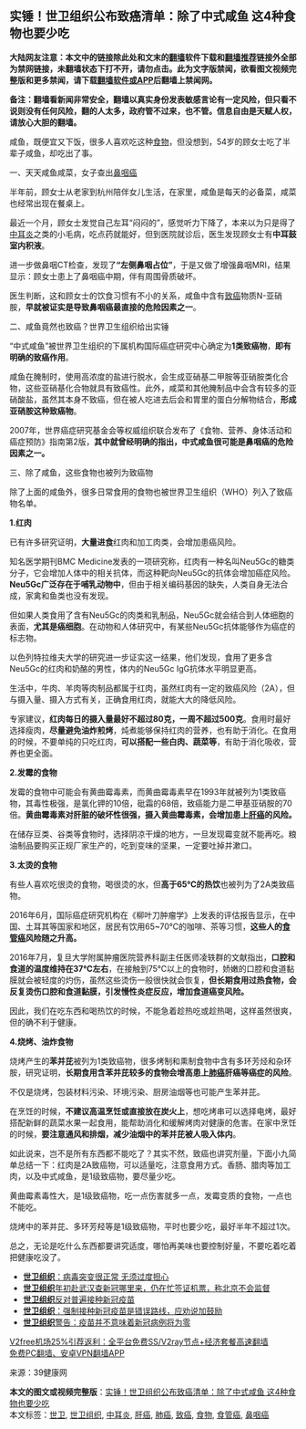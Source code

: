  <h2>实锤！世卫组织公布致癌清单：除了中式咸鱼 这4种食物也要少吃</h2> <p class="notice"><b>大陆网友注意：本文中的链接除此处和文末的<a href="https://github.com/bannedbook/fanqiang" >翻墙</a>软件下载和<a href="https://github.com/killgcd/justmysocks/blob/master/README.md">翻墙推荐</a>链接外全部为禁网链接，未翻墙状态下打不开，请勿点击。此为文字版禁闻，欲看图文视频完整版和更多禁闻，请下载<a href="https://github.com/bannedbook/fanqiang">翻墙软件或APP</a>后翻墙上禁闻网。</p><p>备注：翻墙看新闻非常安全，翻墙以真实身份发表敏感言论有一定风险，但只看不说则没有任何风险，翻的人太多，政府管不过来，也不管。信息自由是天赋人权，请放心大胆的翻墙。</b></p>  <div class="entry"> <p>咸鱼，既便宜又下饭，很多人喜欢吃这种<a href="https://www.bannedbook.org/bnews/tag/%e9%a3%9f%e7%89%a9/" class="st_tag internal_tag" rel="tag" title="标签 食物 下的日志">食物</a>，但没想到，54岁的顾女士吃了半辈子咸鱼，却吃出了事。</p> <p>一、天天咸鱼咸菜，女子查出<a href="https://www.bannedbook.org/bnews/tag/%E9%BC%BB%E5%92%BD%E7%99%8C/" class="st_tag internal_tag" rel="tag" title="标签 鼻咽癌 下的日志">鼻咽癌</a></p> <p>半年前，顾女士从老家到杭州陪伴女儿生活，在家里，咸鱼是每天的必备菜，咸菜也经常出现在餐桌上。</p> <p>最近一个月，顾女士发觉自己左耳“闷闷的”，感觉听力下降了，本来以为只是得了<a href="https://www.bannedbook.org/bnews/tag/%E4%B8%AD%E8%80%B3%E7%82%8E/" class="st_tag internal_tag" rel="tag" title="标签 中耳炎 下的日志">中耳炎</a>之类的小毛病，吃点药就能好，但到医院就诊后，医生发现顾女士有<strong>中耳鼓室内积液</strong>。</p> <p>进一步做鼻咽CT检查，发现了<strong>“左侧鼻咽占位”</strong>，于是又做了增强鼻咽MRI，结果显示：顾女士患上了鼻咽癌中期，伴有周围骨质破坏。</p> <p>医生判断，这和顾女士的饮食习惯有不小的关系，咸鱼中含有<a href="https://www.bannedbook.org/bnews/tag/%e8%87%b4%e7%99%8c/" class="st_tag internal_tag" rel="tag" title="标签 致癌 下的日志">致癌</a>物质N-亚硝胺，<strong>早就被证实是导致鼻咽癌最直接的危险因素之一</strong>。</p> <p>二、咸鱼竟然也致癌？世界卫生组织给出实锤</p> <p>“中式咸鱼”被世界卫生组织的下属机构国际癌症研究中心确定为<strong>1类致癌物</strong>，<strong>即有明确的致癌作用</strong>。</p> <p>咸鱼在腌制时，使用高浓度的盐进行脱水，会生成亚硝基二甲胺等亚硝胺类化合物，这些亚硝基化合物就具有致癌性。此外，咸菜和其他腌制品中会含有较多的亚硝酸盐，虽然其本身不致癌，但在被人吃进去后会和胃里的蛋白分解物结合，<strong>形成亚硝胺这种致癌物</strong>。</p>  <p>2007年，世界癌症研究基金会等权威组织联合发布了《食物、营养、身体活动和癌症预防》指南第2版，<strong>其中就曾经明确的指出，中式咸鱼很可能是鼻咽癌的危险因素之一。</strong></p> <p>三、除了咸鱼，这些食物也被列为致癌物</p> <p>除了上面的咸鱼外，很多日常食用的食物也被世界卫生组织（WHO）列入了致癌物名单。</p> <p><strong>1.红肉</strong></p> <p>已有许多研究证明，<strong>大量进食</strong>红肉和加工肉类，会增加患癌风险。</p> <p>知名医学期刊BMC Medicine发表的一项研究称，红肉有一种名叫Neu5Gc的糖类分子，它会增加人体中的相关抗体，而这种靶向Neu5Gc的抗体会增加癌症风险。<strong>Neu5Gc广泛存在于哺乳动物中</strong>，但由于相关编码基因的缺失，人类自身无法合成，家禽和鱼类也没有发现。</p> <p>但如果人类食用了含有Neu5Gc的肉类和乳制品，Neu5Gc就会结合到人体细胞的表面，<strong>尤其是癌细胞</strong>。在动物和人体研究中，有某些Neu5Gc抗体能够作为癌症的标志物。</p> <p>以色列特拉维夫大学的研究进一步证实这一结果，他们发现，食用了更多含Neu5Gc的红肉和奶酪的男性，体内的Neu5Gc IgG抗体水平明显更高。</p> <p>生活中，牛肉、羊肉等肉制品都属于红肉，虽然红肉有一定的致癌风险（2A），但与摄入量、摄入方式有关，正确食用红肉，就能大大的降低风险。</p>  <p>专家建议，<strong>红肉每日的摄入量最好不超过80克，一周不超过500克</strong>。食用时最好选择瘦肉，<strong>尽量避免油炸煎烤</strong>，炖煮能够保持红肉的营养，也有助于消化。在食用的时候，不要单纯的只吃红肉，<strong>可以搭配一些白肉、蔬菜等</strong>，有助于消化吸收，营养也更全面。</p> <p><strong>2.发霉的食物</strong></p> <p>发霉的食物中可能会有黄曲霉毒素，而黄曲霉毒素早在1993年就被列为1类致癌物，其毒性极强，是氯化钾的10倍，砒霜的68倍，致癌能力是二甲基亚硝胺的70倍。<strong>黄曲霉毒素对肝脏的破坏性很强，摄入黄曲霉毒素，会增加患上<a href="https://www.bannedbook.org/bnews/tag/%E8%82%9D%E7%99%8C/" class="st_tag internal_tag" rel="tag" title="标签 肝癌 下的日志">肝癌</a>的风险。</strong></p> <p>在储存豆类、谷类等食物时，选择阴凉干燥的地方，一旦发现霉变就不能再吃。粮油制品要购买正规厂家生产的，吃到变味的坚果，一定要吐掉并漱口。</p> <p><strong>3.太烫的食物</strong></p> <p>有些人喜欢吃很烫的食物，喝很烫的水，但<strong>高于65℃的热饮</strong>也被列为了2A类致癌物。</p> <p>2016年6月，国际癌症研究机构在《柳叶刀肿瘤学》上发表的评估报告显示，在中国、土耳其等国家和地区，居民有饮用65~70℃的咖啡、茶等习惯，<strong>这些人的<a href="https://www.bannedbook.org/bnews/tag/%e9%a3%9f%e7%ae%a1%e7%99%8c/" class="st_tag internal_tag" rel="tag" title="标签 食管癌 下的日志">食管癌</a>风险随之升高。</strong></p> <p>2016年7月，复旦大学附属肿瘤医院营养科副主任医师凌轶群的文献指出，<strong>口腔和食道的温度维持在37℃左右</strong>，在接触到75℃以上的食物时，娇嫩的口腔和食道黏膜就会被轻度的灼伤，虽然这些烫伤一般很快就会恢复，<strong>但长期食用过热食物，会反复烫伤口腔和食道黏膜，引发慢性炎症反应，增加食道癌变风险。</strong></p> <p>因此，我们在吃东西和喝热饮的时候，不能急着趁热吃或趁热喝，这样虽然很爽，但的确不利于健康。</p>  <p><strong>4.烧烤、油炸食物</strong></p> <p>烧烤产生的<strong>苯并芘</strong>被列为1类致癌物，很多烤制和熏制食物中含有多环芳烃和杂环胺，研究证明，<strong>长期食用含苯并芘较多的食物会增高患上<a href="https://www.bannedbook.org/bnews/tag/%e8%82%ba%e7%99%8c/" class="st_tag internal_tag" rel="tag" title="标签 肺癌 下的日志">肺癌</a>肝癌等癌症的风险</strong>。</p> <p>不仅是烧烤，包装材料污染、环境污染、厨房油烟等也可能产生苯并芘。</p> <p>在烹饪的时候，<strong>不建议高温烹饪或直接放在炭火上</strong>，想吃烤串可以选择电烤，最好搭配新鲜的蔬菜水果一起食用，能帮助消化和缓解烤肉对健康的危害。在家中烹饪的时候，<strong>要注意通风和排烟，减少油烟中的苯并芘被人吸入体内</strong>。</p> <p>如此说来，岂不是所有东西都不能吃了？其实不然，致癌也讲究剂量，下面小九简单总结一下：红肉是2A致癌物，可以适量吃，注意食用方式。香肠、腊肉等加工肉，以及中式咸鱼，是1级致癌物，要尽量少吃。</p> <p>黄曲霉素毒性大，是1级致癌物，吃一点伤害就多一点，发霉变质的食物，一点也不能吃。</p> <p>烧烤中的苯并芘、多环芳羟等是1级致癌物，平时也要少吃，最好半年不超过1次。</p> <p>总之，无论是吃什么东西都要讲究适度，哪怕再美味也要控制好量，不要吃着吃着把健康吃没了。</p> <ul class='op-related-articles' title='相关阅读'> <li><a href='https://www.bannedbook.org/bnews/worldnews/20201222/1452797.html' target='_blank'><b>世卫组织</b>：病毒突变很正常 无须过度担心</a></li> <li><a href='https://www.bannedbook.org/bnews/worldnews/20201219/1450648.html' target='_blank'><b>世卫组织</b>年初赴武汉查新冠哪里来，仍在忙签证机票，称北京不会监督</a></li> <li><a href='https://www.bannedbook.org/bnews/baitai/20201209/1444713.html' target='_blank'><b>世卫组织</b>反对普遍接种新冠疫苗</a></li> <li><a href='https://www.bannedbook.org/bnews/worldnews/20201208/1443804.html' target='_blank'><b>世卫组织</b>：强制接种新冠疫苗是错误路线，应劝说加鼓励</a></li> <li><a href='https://www.bannedbook.org/bnews/worldnews/20201205/1442305.html' target='_blank'><b>世卫组织</b>警告：疫苗并不意味着新冠病例将为零</a></li> </ul> <p class="texttj"> <a href="https://www.bannedbook.org/forum23/topic22702.html" target="_blank">V2free机场25%引荐返利：全平台免费SS/V2ray节点+经济套餐高速翻墙</a><br/> <a href="https://github.com/bannedbook/fanqiang/wiki/%E7%A6%81%E9%97%BB%E7%BD%91%E5%AE%89%E5%8D%93%E7%BF%BB%E5%A2%99%E6%96%B0%E9%97%BBAPP" target="_blank">免费PC翻墙、安卓VPN翻墙APP</a></p><p> 来源：39健康网 </p> <a name='sharetosocial'></a>       <div><b>本文的图文或视频完整版</b>：<a href='https://www.bannedbook.org/bnews/health/20201226/1455227.html'>实锤！世卫组织公布致癌清单：除了中式咸鱼 这4种食物也要少吃</a></div>  </div><!--END ENTRY--> <div class="postfooter"> <div>本文标签：<a href="https://www.bannedbook.org/bnews/tag/%E4%B8%96%E5%8D%AB/" rel="tag">世卫</a>, <a href="https://www.bannedbook.org/bnews/tag/%E4%B8%96%E5%8D%AB%E7%BB%84%E7%BB%87/" rel="tag">世卫组织</a>, <a href="https://www.bannedbook.org/bnews/tag/%E4%B8%AD%E8%80%B3%E7%82%8E/" rel="tag">中耳炎</a>, <a href="https://www.bannedbook.org/bnews/tag/%E8%82%9D%E7%99%8C/" rel="tag">肝癌</a>, <a href="https://www.bannedbook.org/bnews/tag/%e8%82%ba%e7%99%8c/" rel="tag">肺癌</a>, <a href="https://www.bannedbook.org/bnews/tag/%e8%87%b4%e7%99%8c/" rel="tag">致癌</a>, <a href="https://www.bannedbook.org/bnews/tag/%e9%a3%9f%e7%89%a9/" rel="tag">食物</a>, <a href="https://www.bannedbook.org/bnews/tag/%e9%a3%9f%e7%ae%a1%e7%99%8c/" rel="tag">食管癌</a>, <a href="https://www.bannedbook.org/bnews/tag/%E9%BC%BB%E5%92%BD%E7%99%8C/" rel="tag">鼻咽癌</a></div>  </div><!--END POSTFOOTER--> 